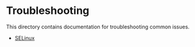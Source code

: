 # Troubleshooting

This directory contains documentation for troubleshooting common issues.

- [SELinux](./selinux.md)
